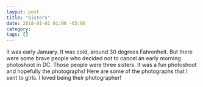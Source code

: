 ```yaml
---
layput: post
title: "Sisters"
date: 2018-01-01 01:00 -05:00
category: 
tags: []
---
```


It was early January. It was cold, around 30 degrees Fahrenheit. But there were some brave people who decided not to cancel an early morning photoshoot in DC. Those people were three sisters. It was a fun photoshoot and hopefully the photographs! Here are some of the photographs that I sent to girls. I loved being their photographer!